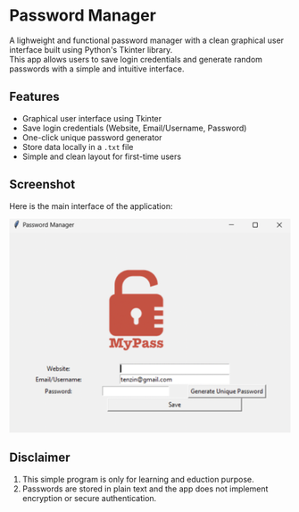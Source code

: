 # Password Manager

A lighweight and functional password manager with a clean graphical user interface built using Python's Tkinter library.  
This app allows users to save login credentials and generate random passwords with a simple and intuitive interface.

## Features

- Graphical user interface using Tkinter
- Save login credentials (Website, Email/Username, Password)
- One-click unique password generator
- Store data locally in a `.txt` file
- Simple and clean layout for first-time users

## Screenshot

Here is the main interface of the application:

![Password Manager GUI](./screenshot-gui.png)


## Disclaimer

1. This simple program is only for learning and eduction purpose.
2. Passwords are stored in plain text and the app does not implement encryption or secure authentication.

